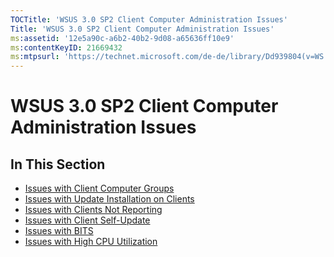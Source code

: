 ```yaml
---
TOCTitle: 'WSUS 3.0 SP2 Client Computer Administration Issues'
Title: 'WSUS 3.0 SP2 Client Computer Administration Issues'
ms:assetid: '12e5a90c-a6b2-40b2-9d08-a65636ff10e9'
ms:contentKeyID: 21669432
ms:mtpsurl: 'https://technet.microsoft.com/de-de/library/Dd939804(v=WS.10)'
---
```


WSUS 3.0 SP2 Client Computer Administration Issues
==================================================

In This Section
---------------

-   [Issues with Client Computer Groups](https://technet.microsoft.com/a8ffffb5-d980-4a0d-a02a-aee6fbd01f2a)
-   [Issues with Update Installation on Clients](https://technet.microsoft.com/b5e15b9f-34c3-4a6c-8f15-1f6898aceec0)
-   [Issues with Clients Not Reporting](https://technet.microsoft.com/6bcc207a-4e3c-4063-afa4-fac6b4c620e7)
-   [Issues with Client Self-Update](https://technet.microsoft.com/0e9c0f6a-1039-4673-b5ac-ba5da88ea1d1)
-   [Issues with BITS](https://technet.microsoft.com/fb9d7cd2-0227-418b-a7a7-6a638211efd9)
-   [Issues with High CPU Utilization](https://technet.microsoft.com/7c08a1bc-011a-40d4-bcfb-904b3118d7bd)